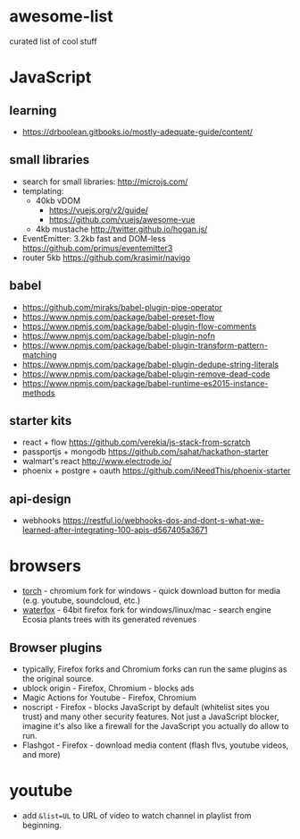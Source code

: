 # awesome-list
curated list of cool stuff

# JavaScript

## learning

- https://drboolean.gitbooks.io/mostly-adequate-guide/content/

## small libraries

- search for small libraries: http://microjs.com/
- templating:
    - 40kb vDOM
        - https://vuejs.org/v2/guide/
        - https://github.com/vuejs/awesome-vue
    - 4kb mustache http://twitter.github.io/hogan.js/
- EventEmitter: 3.2kb fast and DOM-less https://github.com/primus/eventemitter3
- router 5kb https://github.com/krasimir/navigo

## babel

- https://github.com/miraks/babel-plugin-pipe-operator
- https://www.npmjs.com/package/babel-preset-flow
- https://www.npmjs.com/package/babel-plugin-flow-comments
- https://www.npmjs.com/package/babel-plugin-nofn
- https://www.npmjs.com/package/babel-plugin-transform-pattern-matching
- https://www.npmjs.com/package/babel-plugin-dedupe-string-literals
- https://www.npmjs.com/package/babel-plugin-remove-dead-code
- https://www.npmjs.com/package/babel-runtime-es2015-instance-methods

## starter kits

- react + flow https://github.com/verekia/js-stack-from-scratch
- passportjs + mongodb https://github.com/sahat/hackathon-starter
- walmart's react http://www.electrode.io/
- phoenix + postgre + oauth https://github.com/iNeedThis/phoenix-starter

## api-design

- webhooks https://restful.io/webhooks-dos-and-dont-s-what-we-learned-after-integrating-100-apis-d567405a3671

# browsers

- [torch](http://torchbrowser.com/) - chromium fork for windows - quick download button for media (e.g. youtube, soundcloud, etc.)
- [waterfox](https://www.waterfoxproject.org/) - 64bit firefox fork for windows/linux/mac - search engine Ecosia plants trees with its generated revenues

## Browser plugins

- typically, Firefox forks and Chromium forks can run the same plugins as the original source.
- ublock origin - Firefox, Chromium - blocks ads
- Magic Actions for Youtube - Firefox, Chromium
- noscript - Firefox - blocks JavaScript by default (whitelist sites you trust) and many other security features. Not just a JavaScript blocker, imagine it's also like a firewall for the JavaScript you actually do allow to run.
- Flashgot - Firefox - download media content (flash flvs, youtube videos, and more)

# youtube

-  add `&list=UL` to URL of video to watch channel in playlist from beginning.
